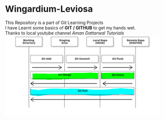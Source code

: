 # Wingardium-Leviosa
This Repository is a part of Git Learning Projects<br>
I have Learnt some basics of <b>GIT / GITHUB </b> to get my hands wet.<br>
Thanks to local youtube channel <i>Aman Dattarwal Tutorials</i>
<img src=HelloWorld/image.png>
